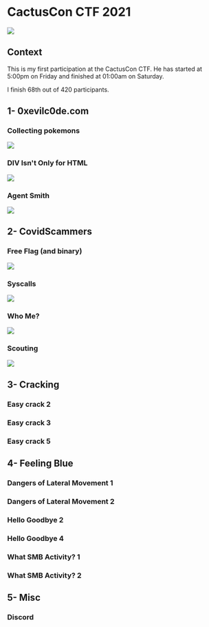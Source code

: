 # CactusCon CTF 2021

![](images/cactuscon.png)

## Context

This is my first participation at the CactusCon CTF. He has started at 5:00pm on Friday and finished at 01:00am on Saturday.

I finish 68th out of 420 participants.

## 1- 0xevilc0de.com

### Collecting pokemons

![](images/collecting_pokemons.png)

### DIV Isn't Only for HTML

![](images/div_isn't.png)

### Agent Smith

![](images/agent_smith.png)

## 2- CovidScammers

### Free Flag (and binary)

![](images/freeflag1.png)

### Syscalls

![](images/syscalls.png)

### Who Me?

![](images/whome.png)

### Scouting

![](images/scounting.png)

## 3- Cracking

### Easy crack 2

### Easy crack 3

### Easy crack 5

## 4- Feeling Blue

### Dangers of Lateral Movement 1

### Dangers of Lateral Movement 2

### Hello Goodbye 2

### Hello Goodbye 4

### What SMB Activity? 1

### What SMB Activity? 2

## 5- Misc

### Discord



